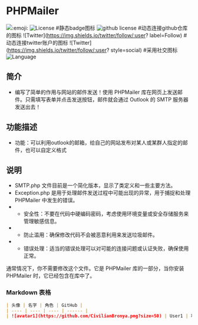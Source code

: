 # PHPMailer
![](https://img.shields.io/badge/license-MIT-blue):emoji:
![License](https://img.shields.io/badge/license-MIT-yellow) #静态badge图标
![github license](https://img.shields.io/github/license/:user/:repo) #动态连接github仓库的图标
![Twitter](https://img.shields.io/twitter/follow/:user? label=Follow) #动态连接twitter账户的图标
![Twitter](https://img.shields.io/twitter/follow/:user? style=social) #采用社交图标
![Language](https://img.shields.io/badge/language-php-brightgreen)
## 简介

- 编写了简单的作用与网站的邮件发送！使用 PHPMailer 库在网页上发送邮件。只需填写表单并点击发送按钮，邮件就会通过 Outlook 的 SMTP 服务器发送出去！

## 功能描述

- 功能：可以利用outlook的邮箱，给自己的网站发布对某人或某群人指定的邮件，也可以自定义格式

## 说明

- SMTP.php 文件目前是一个简化版本，显示了类定义和一些主要方法。
- Exception.php 是用于处理邮件发送过程中可能出现的异常，用于捕捉和处理 PHPMailer 中发生的错误。
- - 安全性：不要在代码中硬编码密码，考虑使用环境变量或安全存储服务来管理敏感信息。
- - 防止滥用：确保修改代码不会被恶意利用来发送垃圾邮件。
- - 错误处理：适当的错误处理可以对可能的连接问题或认证失败，确保使用正常。

通常情况下，你不需要修改这个文件。它是 PHPMailer 库的一部分，当你安装 PHPMailer 时，它已经包含在库中了。

### Markdown 表格

```Markdown
| 头像 | 名字 | 角色 | GitHub |
| ---- | ---- | ---- | ------ |
| ![avatar1](https://github.com/CivilianBronya.png?size=50) | User1 | 项目开发者 | [@username1](https://github.com/CivilianBronya) |
